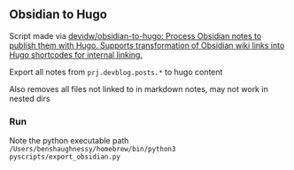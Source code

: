 ## Obsidian to Hugo

Script made via [devidw/obsidian-to-hugo: Process Obsidian notes to publish them with Hugo. Supports transformation of Obsidian wiki links into Hugo shortcodes for internal linking.](https://github.com/devidw/obsidian-to-hugo)

Export all notes from `prj.devblog.posts.*` to hugo content

Also removes all files not linked to in markdown notes, may not work in nested dirs

### Run

Note the python executable path
`/Users/benshaughnessy/homebrew/bin/python3 pyscripts/export_obsidian.py`
